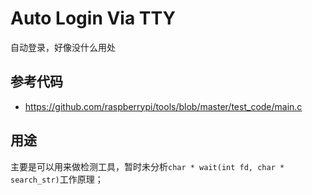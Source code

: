 # Auto Login Via TTY

自动登录，好像没什么用处

## 参考代码

* https://github.com/raspberrypi/tools/blob/master/test_code/main.c

## 用途

主要是可以用来做检测工具，暂时未分析`char * wait(int fd, char * search_str)`工作原理；